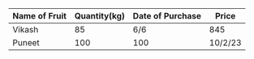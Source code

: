 |Name of Fruit  | Quantity(kg)  | Date of Purchase  |  Price |
|---|---|---|---|
|Vikash | 85|6/6 |845 |
|Puneet |100 |100 |10/2/23 |200|
